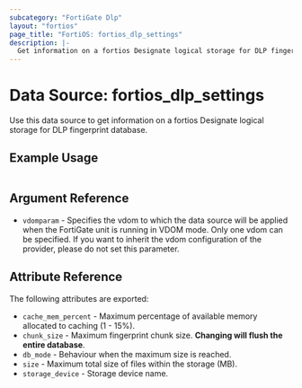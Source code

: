 ```yaml
---
subcategory: "FortiGate Dlp"
layout: "fortios"
page_title: "FortiOS: fortios_dlp_settings"
description: |-
  Get information on a fortios Designate logical storage for DLP fingerprint database.
---
```


# Data Source: fortios_dlp_settings
Use this data source to get information on a fortios Designate logical storage for DLP fingerprint database.


## Example Usage

```hcl

```

## Argument Reference

* `vdomparam` - Specifies the vdom to which the data source will be applied when the FortiGate unit is running in VDOM mode. Only one vdom can be specified. If you want to inherit the vdom configuration of the provider, please do not set this parameter.

## Attribute Reference

The following attributes are exported:

* `cache_mem_percent` - Maximum percentage of available memory allocated to caching (1 - 15%).
* `chunk_size` - Maximum fingerprint chunk size.  **Changing will flush the entire database**.
* `db_mode` - Behaviour when the maximum size is reached.
* `size` - Maximum total size of files within the storage (MB).
* `storage_device` - Storage device name.
